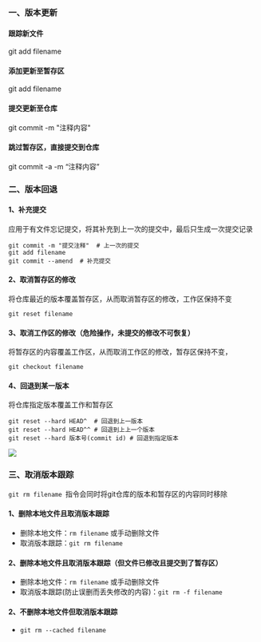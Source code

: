 ### 一、版本更新

#### 跟踪新文件

git add filename

#### 添加更新至暂存区

git add filename

#### 提交更新至仓库

git commit -m "注释内容"

#### 跳过暂存区，直接提交到仓库

git commit -a -m “注释内容”

### 二、版本回退

#### 1、补充提交

应用于有文件忘记提交，将其补充到上一次的提交中，最后只生成一次提交记录
```shell
git commit -m "提交注释"  # 上一次的提交
git add filename
git commit --amend  # 补充提交
```

#### 2、取消暂存区的修改

将仓库最近的版本覆盖暂存区，从而取消暂存区的修改，工作区保持不变
```shell
git reset filename
```

#### 3、取消工作区的修改（危险操作，未提交的修改不可恢复）

将暂存区的内容覆盖工作区，从而取消工作区的修改，暂存区保持不变，

```shell
git checkout filename
```

#### 4、回退到某一版本

将仓库指定版本覆盖工作和暂存区

```shell
git reset --hard HEAD^	# 回退到上一版本
git reset --hard HEAD^^	# 回退到上上一个版本
git reset --hard 版本号(commit id)	# 回退到指定版本
```

![](https://gitee.com/quanhaoh/blogImage/raw/master/img/reset和checkout回退的区别.png)

### 三、取消版本跟踪

`git rm filename `指令会同时将git仓库的版本和暂存区的内容同时移除

#### 1、删除本地文件且取消版本跟踪

- 删除本地文件：`rm filename` 或手动删除文件
- 取消版本跟踪：`git rm filename`

#### 2、删除本地文件且取消版本跟踪（但文件已修改且提交到了暂存区）

- 删除本地文件：`rm filename` 或手动删除文件
- 取消版本跟踪(防止误删而丢失修改的内容)：`git rm -f filename`

#### 2、不删除本地文件但取消版本跟踪

- `git rm --cached filename`

